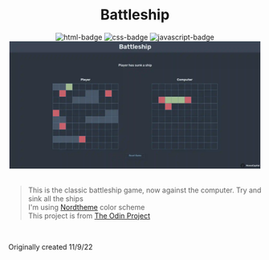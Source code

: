 

<div align="center">
<h1 style="text-align: center;">Battleship</h1>
  <img src="https://badges.aleen42.com/src/html5.svg" alt="html-badge">
  <img src="https://badges.aleen42.com/src/css3.svg" alt="css-badge">
  <img src="https://badges.aleen42.com/src/javascript.svg" alt="javascript-badge">
<br>
<img src="./images/battleshipprev.webp" width="500px" height="auto">

</div>

<br>

>  This is the classic battleship game, now against the computer. Try and sink all the ships
> <br>
> I'm using [Nordtheme](https://www.nordtheme.com) color scheme
> <br>
>  This project is from [The Odin Project](https://www.theodinproject.com/lessons/node-path-javascript-battleship)

<br>

Originally created 11/9/22



